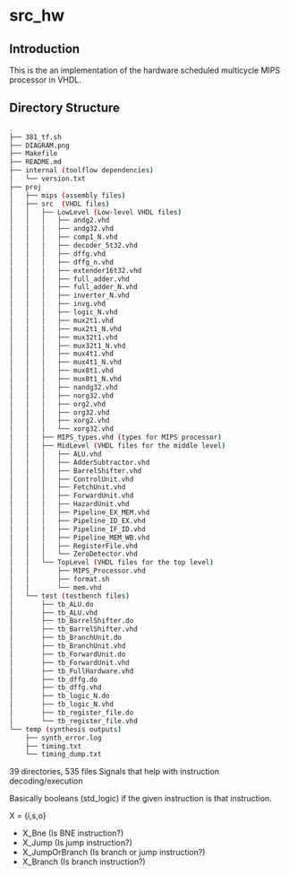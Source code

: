 # src_hw

## Introduction

This is the an implementation of the hardware scheduled multicycle MIPS processor in VHDL.

## Directory Structure

```bash
.
├── 381_tf.sh
├── DIAGRAM.png
├── Makefile
├── README.md
├── internal (toolflow dependencies)
│   └── version.txt
├── proj
│   ├── mips (assembly files)
│   ├── src  (VHDL files)
│   │   ├── LowLevel (Low-level VHDL files)
│   │   │   ├── andg2.vhd
│   │   │   ├── andg32.vhd
│   │   │   ├── comp1_N.vhd
│   │   │   ├── decoder_5t32.vhd
│   │   │   ├── dffg.vhd
│   │   │   ├── dffg_n.vhd
│   │   │   ├── extender16t32.vhd
│   │   │   ├── full_adder.vhd
│   │   │   ├── full_adder_N.vhd
│   │   │   ├── inverter_N.vhd
│   │   │   ├── invg.vhd
│   │   │   ├── logic_N.vhd
│   │   │   ├── mux2t1.vhd
│   │   │   ├── mux2t1_N.vhd
│   │   │   ├── mux32t1.vhd
│   │   │   ├── mux32t1_N.vhd
│   │   │   ├── mux4t1.vhd
│   │   │   ├── mux4t1_N.vhd
│   │   │   ├── mux8t1.vhd
│   │   │   ├── mux8t1_N.vhd
│   │   │   ├── nandg32.vhd
│   │   │   ├── norg32.vhd
│   │   │   ├── org2.vhd
│   │   │   ├── org32.vhd
│   │   │   ├── xorg2.vhd
│   │   │   └── xorg32.vhd
│   │   ├── MIPS_types.vhd (types for MIPS processor)
│   │   ├── MidLevel (VHDL files for the middle level)
│   │   │   ├── ALU.vhd
│   │   │   ├── AdderSubtractor.vhd
│   │   │   ├── BarrelShifter.vhd
│   │   │   ├── ControlUnit.vhd
│   │   │   ├── FetchUnit.vhd
│   │   │   ├── ForwardUnit.vhd
│   │   │   ├── HazardUnit.vhd
│   │   │   ├── Pipeline_EX_MEM.vhd
│   │   │   ├── Pipeline_ID_EX.vhd
│   │   │   ├── Pipeline_IF_ID.vhd
│   │   │   ├── Pipeline_MEM_WB.vhd
│   │   │   ├── RegisterFile.vhd
│   │   │   └── ZeroDetector.vhd
│   │   └── TopLevel (VHDL files for the top level)
│   │       ├── MIPS_Processor.vhd
│   │       ├── format.sh
│   │       └── mem.vhd
│   └── test (testbench files)
│       ├── tb_ALU.do
│       ├── tb_ALU.vhd
│       ├── tb_BarrelShifter.do
│       ├── tb_BarrelShifter.vhd
│       ├── tb_BranchUnit.do
│       ├── tb_BranchUnit.vhd
│       ├── tb_ForwardUnit.do
│       ├── tb_ForwardUnit.vhd
│       ├── tb_FullHardware.vhd
│       ├── tb_dffg.do
│       ├── tb_dffg.vhd
│       ├── tb_logic_N.do
│       ├── tb_logic_N.vhd
│       ├── tb_register_file.do
│       └── tb_register_file.vhd
└── temp (synthesis outputs)
    ├── synth_error.log
    ├── timing.txt
    └── timing_dump.txt
```

39 directories, 535 files
Signals that help with instruction decoding/execution

Basically booleans (std_logic) if the given instruction is that instruction.

X = {i,s,o}
- X_Bne (Is BNE instruction?)
- X_Jump (Is jump instruction?)
- X_JumpOrBranch (Is branch or jump instruction?)
- X_Branch (Is branch instruction?)
